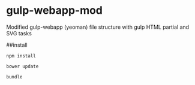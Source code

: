gulp-webapp-mod
===============

Modified gulp-webapp (yeoman) file structure with gulp HTML partial and SVG tasks


##install


```npm install```


```bower update```


```bundle ```


